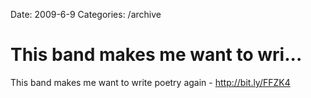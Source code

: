 Date: 2009-6-9
Categories: /archive

# This band makes me want to wri...

This band makes me want to write poetry again - <a href="http://bit.ly/FFZK4" rel="nofollow">http://bit.ly/FFZK4</a>
